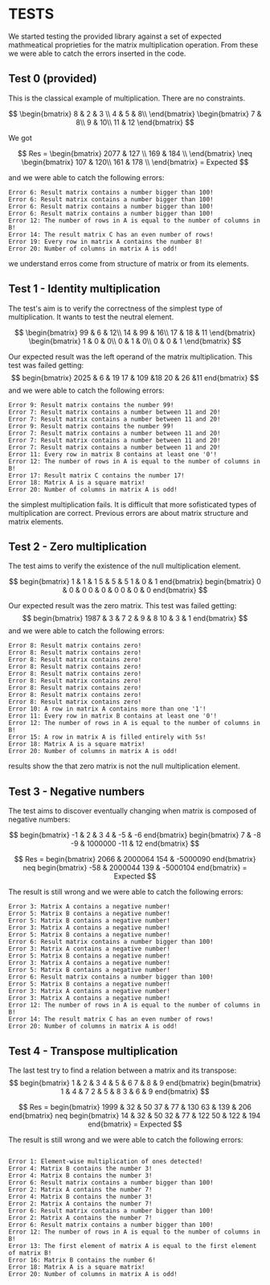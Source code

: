 # TESTS

We started testing the provided library against a set of expected mathmeatical proprieties for the matrix multiplication operation. From these we were able to catch the errors inserted in the code.

## Test 0 (provided)
This is the classical example of multiplication. There are no constraints.

$$
\begin{bmatrix} 
8 & 2 & 3 \\
4 & 5 & 8\\
\end{bmatrix}
\begin{bmatrix}
7 & 8\\
9 & 10\\
11 & 12 
\end{bmatrix}
$$

We got

$$
Res = 
\begin{bmatrix}
2077 & 127 \\
169 & 184 \\
\end{bmatrix}
\neq
\begin{bmatrix}
107 & 120\\ 
161 & 178 \\
\end{bmatrix} = Expected
$$

and we were able to catch the following errors:

```
Error 6: Result matrix contains a number bigger than 100!
Error 6: Result matrix contains a number bigger than 100!
Error 6: Result matrix contains a number bigger than 100!
Error 6: Result matrix contains a number bigger than 100!
Error 12: The number of rows in A is equal to the number of columns in B!
Error 14: The result matrix C has an even number of rows!
Error 19: Every row in matrix A contains the number 8!
Error 20: Number of columns in matrix A is odd!
```
we understand erros come from structure of matrix or from its elements.

## Test 1 - Identity multiplication
The test's aim is to verify the correctness of the simplest type of multiplication. It wants to test the neutral element.

$$
\begin{bmatrix} 
99 & 6 & 12\\
14 & 99 & 16\\
17 & 18 & 11
\end{bmatrix}
\begin{bmatrix}
1 & 0 & 0\\
0 & 1 & 0\\
0 & 0 & 1
\end{bmatrix}
$$

Our expected result was the left operand of the matrix multiplication. This test was failed getting:
$$
begin{bmatrix}
2025 & 6 & 19
17 & 109 &18 
20 & 26 &11 
end{bmatrix}
$$
and we were able to catch the following errors:

```
Error 9: Result matrix contains the number 99!
Error 7: Result matrix contains a number between 11 and 20!
Error 7: Result matrix contains a number between 11 and 20!
Error 9: Result matrix contains the number 99!
Error 7: Result matrix contains a number between 11 and 20!
Error 7: Result matrix contains a number between 11 and 20!
Error 7: Result matrix contains a number between 11 and 20!
Error 11: Every row in matrix B contains at least one '0'!
Error 12: The number of rows in A is equal to the number of columns in B!
Error 17: Result matrix C contains the number 17!
Error 18: Matrix A is a square matrix!
Error 20: Number of columns in matrix A is odd!

```
the simplest multiplication fails. It is difficult that more sofisticated types of multiplication are correct. Previous errors are about matrix structure and matrix elements.

## Test 2 - Zero multiplication
The test aims to verify the existence of the null multiplication element.

$$
begin{bmatrix} 
1 & 1 & 1
5 & 5 & 5
1 & 0 & 1
end{bmatrix}
begin{bmatrix}
0 & 0 & 0
0 & 0 & 0
0 & 0 & 0
end{bmatrix}
$$

Our expected result was the zero matrix. This test was failed getting:
$$
begin{bmatrix}
1987 & 3 & 7
2 & 9 & 8 
10 & 3 & 1
end{bmatrix}
$$
and we were able to catch the following errors:

```
Error 8: Result matrix contains zero!
Error 8: Result matrix contains zero!
Error 8: Result matrix contains zero!
Error 8: Result matrix contains zero!
Error 8: Result matrix contains zero!
Error 8: Result matrix contains zero!
Error 8: Result matrix contains zero!
Error 8: Result matrix contains zero!
Error 8: Result matrix contains zero!
Error 10: A row in matrix A contains more than one '1'!
Error 11: Every row in matrix B contains at least one '0'!
Error 12: The number of rows in A is equal to the number of columns in B!
Error 15: A row in matrix A is filled entirely with 5s!
Error 18: Matrix A is a square matrix!
Error 20: Number of columns in matrix A is odd!
```

results show the that zero matrix is not the null multiplication element.


## Test 3 - Negative numbers
The test aims to discover eventually changing when matrix is composed of negative numbers:

$$
begin{bmatrix} 
-1 & 2 & 3
4 & -5 & -6
end{bmatrix}
begin{bmatrix}
7 & -8 
-9 & 1000000 
-11 & 12 
end{bmatrix}
$$


$$
Res = 
begin{bmatrix}
2066 & 2000064
154 & -5000090
end{bmatrix}
neq
begin{bmatrix}
-58 & 2000044
139 & -5000104
end{bmatrix} = Expected
$$

The result is still wrong and we were able to catch the following errors:

```
Error 3: Matrix A contains a negative number!
Error 5: Matrix B contains a negative number!
Error 5: Matrix B contains a negative number!
Error 3: Matrix A contains a negative number!
Error 5: Matrix B contains a negative number!
Error 6: Result matrix contains a number bigger than 100!
Error 3: Matrix A contains a negative number!
Error 5: Matrix B contains a negative number!
Error 3: Matrix A contains a negative number!
Error 5: Matrix B contains a negative number!
Error 6: Result matrix contains a number bigger than 100!
Error 5: Matrix B contains a negative number!
Error 3: Matrix A contains a negative number!
Error 3: Matrix A contains a negative number!
Error 12: The number of rows in A is equal to the number of columns in B!
Error 14: The result matrix C has an even number of rows!
Error 20: Number of columns in matrix A is odd!
```

## Test 4 - Transpose multiplication 
The last test try to find a relation between a matrix and its transpose:
$$
begin{bmatrix} 
1 & 2 & 3
4 & 5 & 6
7 & 8 & 9
end{bmatrix}
begin{bmatrix}
1 & 4 & 7 
2 & 5 & 8 
3 & 6 & 9 
end{bmatrix}
$$


$$
Res = 
begin{bmatrix}
1999 & 32 & 50 
37 & 77 & 130 
63 & 139 & 206
end{bmatrix}
neq
begin{bmatrix}
14 & 32 & 50 
32 & 77 & 122 
50 & 122 & 194
end{bmatrix} = Expected
$$

The result is still wrong and we were able to catch the following errors:

```

Error 1: Element-wise multiplication of ones detected!
Error 4: Matrix B contains the number 3!
Error 4: Matrix B contains the number 3!
Error 6: Result matrix contains a number bigger than 100!
Error 2: Matrix A contains the number 7!
Error 4: Matrix B contains the number 3!
Error 2: Matrix A contains the number 7!
Error 6: Result matrix contains a number bigger than 100!
Error 2: Matrix A contains the number 7!
Error 6: Result matrix contains a number bigger than 100!
Error 12: The number of rows in A is equal to the number of columns in B!
Error 13: The first element of matrix A is equal to the first element of matrix B!
Error 16: Matrix B contains the number 6!
Error 18: Matrix A is a square matrix!
Error 20: Number of columns in matrix A is odd!
```
